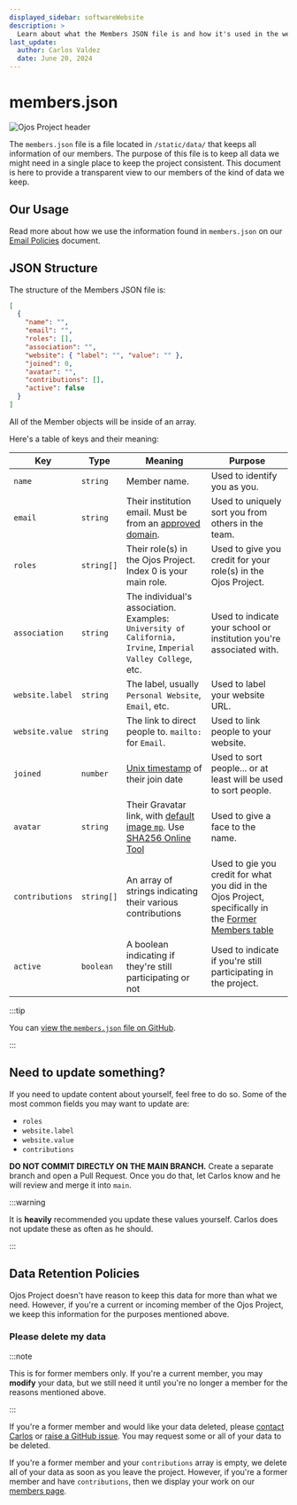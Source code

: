 ```yaml
---
displayed_sidebar: softwareWebsite
description: >
  Learn about what the Members JSON file is and how it's used in the website.
last_update:
  author: Carlos Valdez
  date: June 20, 2024
---
```


# members.json

![Ojos Project header](@site/static/images/header.png)

The `members.json` file is a file located in `/static/data/` that keeps all
information of our members. The purpose of this file is to keep all data we
might need in a single place to keep the project consistent. This document is
here to provide a transparent view to our members of the kind of data we keep.

## Our Usage

Read more about how we use the information found in `members.json` on our
[Email Policies](/docs/policies/email) document.

## JSON Structure

The structure of the Members JSON file is:

```json
[
  {
    "name": "",
    "email": "",
    "roles": [],
    "association": "",
    "website": { "label": "", "value": "" },
    "joined": 0,
    "avatar": "",
    "contributions": [],
    "active": false
  }
]
```

All of the Member objects will be inside of an array.

Here's a table of keys and their meaning:

| Key             | Type       | Meaning                                                                                                                                                                              | Purpose                                                                                                                               |
| --------------- | ---------- | ------------------------------------------------------------------------------------------------------------------------------------------------------------------------------------ | ------------------------------------------------------------------------------------------------------------------------------------- |
| `name`          | `string`   | Member name.                                                                                                                                                                         | Used to identify you as you.                                                                                                          |
| `email`         | `string`   | Their institution email. Must be from an [approved domain](/docs/policies/email).                                                                                                    | Used to uniquely sort you from others in the team.                                                                                    |
| `roles`         | `string[]` | Their role(s) in the Ojos Project. Index 0 is your main role.                                                                                                                        | Used to give you credit for your role(s) in the Ojos Project.                                                                         |
| `association`   | `string`   | The individual's association. Examples: `University of California, Irvine`, `Imperial Valley College`, etc.                                                                          | Used to indicate your school or institution you're associated with.                                                                   |
| `website.label` | `string`   | The label, usually `Personal Website`, `Email`, etc.                                                                                                                                 | Used to label your website URL.                                                                                                       |
| `website.value` | `string`   | The link to direct people to. `mailto:` for `Email`.                                                                                                                                 | Used to link people to your website.                                                                                                  |
| `joined`        | `number`   | [Unix timestamp](https://www.unixtimestamp.com/) of their join date                                                                                                                  | Used to sort people... or at least will be used to sort people.                                                                       |
| `avatar`        | `string`   | Their Gravatar link, with [default image `mp`](https://docs.gravatar.com/general/images/#default-image). Use [SHA256 Online Tool](https://emn178.github.io/online-tools/sha256.html) | Used to give a face to the name.                                                                                                      |
| `contributions` | `string[]` | An array of strings indicating their various contributions                                                                                                                           | Used to gie you credit for what you did in the Ojos Project, specifically in the [Former Members table](/docs/members#former-members) |
| `active`        | `boolean`  | A boolean indicating if they're still participating or not                                                                                                                           | Used to indicate if you're still participating in the project.                                                                        |

:::tip

You can
[view the `members.json` file on GitHub](https://github.com/ojosproject/website/blob/main/static/data/members.json).

:::

## Need to update something?

If you need to update content about yourself, feel free to do so. Some of the
most common fields you may want to update are:

- `roles`
- `website.label`
- `website.value`
- `contributions`

**DO NOT COMMIT DIRECTLY ON THE MAIN BRANCH.** Create a separate branch and
open a Pull Request. Once you do that, let Carlos know and he will review and
merge it into `main`.

:::warning

It is **heavily** recommended you update these values yourself. Carlos does not
update these as often as he should.

:::

## Data Retention Policies

Ojos Project doesn't have reason to keep this data for more than what we need.
However, if you're a current or incoming member of the Ojos Project, we keep
this information for the purposes mentioned above.

### Please delete my data

:::note

This is for former members only. If you're a current member, you may **modify**
your data, but we still need it until you're no longer a member for the reasons
mentioned above.

:::

If you're a former member and would like your data deleted, please [contact
Carlos](mailto:cvaldezh@uci.edu) or
[raise a GitHub issue](https://github.com/ojosproject/website/issues/new/choose/).
You may request some or all of your data to be deleted.

If you're a former member and your `contributions` array is empty, we delete
all of your data as soon as you leave the project. However, if you're a former
member and have `contributions`, then we display your work on our [members
page](/docs/members/).

